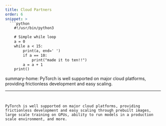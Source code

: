 ```yaml
---
title: Cloud Partners
order: 6
snippet: >
  ```python
    #!/usr/bin/python3

    # Simple while loop
    a = 0
    while a < 15:
        print(a, end=' ')
        if a == 10:
            print("made it to ten!!")
        a = a + 1
    print()
  ```

summary-home: PyTorch is well supported on major cloud platforms, providing frictionless development and easy scaling.

---
```


PyTorch is well supported on major cloud platforms, providing frictionless development and easy scaling through prebuilt images, large scale training on GPUs, ability to run models in a production scale environment, and more.
